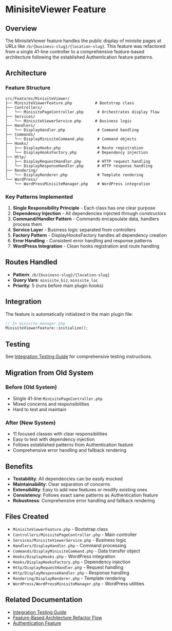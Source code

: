 # MinisiteViewer Feature

## Overview

The MinisiteViewer feature handles the public display of minisite pages at URLs like `/b/{business-slug}/{location-slug}`. This feature was refactored from a single 41-line controller to a comprehensive feature-based architecture following the established Authentication feature patterns.

## Architecture

### Feature Structure
```
src/Features/MinisiteViewer/
├── MinisiteViewerFeature.php          # Bootstrap class
├── Controllers/
│   └── MinisitePageController.php      # Orchestrates display flow
├── Services/
│   └── MinisiteViewerService.php      # Business logic
├── Handlers/
│   └── DisplayHandler.php              # Command handling
├── Commands/
│   └── DisplayMinisiteCommand.php      # Command objects
├── Hooks/
│   ├── DisplayHooks.php                # Route registration
│   └── DisplayHooksFactory.php         # Dependency injection
├── Http/
│   ├── DisplayRequestHandler.php       # HTTP request handling
│   └── DisplayResponseHandler.php      # HTTP response handling
├── Rendering/
│   └── DisplayRenderer.php             # Template rendering
└── WordPress/
    └── WordPressMinisiteManager.php    # WordPress integration
```

### Key Patterns Implemented

1. **Single Responsibility Principle** - Each class has one clear purpose
2. **Dependency Injection** - All dependencies injected through constructors
3. **Command/Handler Pattern** - Commands encapsulate data, handlers process them
4. **Service Layer** - Business logic separated from controllers
5. **Factory Pattern** - DisplayHooksFactory handles all dependency creation
6. **Error Handling** - Consistent error handling and response patterns
7. **WordPress Integration** - Clean hooks registration and route handling

## Routes Handled

- **Pattern**: `/b/{business-slug}/{location-slug}`
- **Query Vars**: `minisite_biz`, `minisite_loc`
- **Priority**: 5 (runs before main plugin hooks)

## Integration

The feature is automatically initialized in the main plugin file:
```php
// In minisite-manager.php
MinisiteViewerFeature::initialize();
```

## Testing

See [Integration Testing Guide](./minisite-display-integration-testing.md) for comprehensive testing instructions.

## Migration from Old System

### Before (Old System)
- Single 41-line `MinisitePageController.php`
- Mixed concerns and responsibilities
- Hard to test and maintain

### After (New System)
- 11 focused classes with clear responsibilities
- Easy to test with dependency injection
- Follows established patterns from Authentication feature
- Comprehensive error handling and fallback rendering

## Benefits

- **Testability**: All dependencies can be easily mocked
- **Maintainability**: Clear separation of concerns
- **Extensibility**: Easy to add new features or modify existing ones
- **Consistency**: Follows exact same patterns as Authentication feature
- **Robustness**: Comprehensive error handling and fallback rendering

## Files Created

- `MinisiteViewerFeature.php` - Bootstrap class
- `Controllers/MinisitePageController.php` - Main controller
- `Services/MinisiteViewerService.php` - Business logic
- `Handlers/DisplayHandler.php` - Command processing
- `Commands/DisplayMinisiteCommand.php` - Data transfer object
- `Hooks/DisplayHooks.php` - WordPress integration
- `Hooks/DisplayHooksFactory.php` - Dependency injection
- `Http/DisplayRequestHandler.php` - Request handling
- `Http/DisplayResponseHandler.php` - Response handling
- `Rendering/DisplayRenderer.php` - Template rendering
- `WordPress/WordPressMinisiteManager.php` - WordPress utilities

## Related Documentation

- [Integration Testing Guide](./minisite-display-integration-testing.md)
- [Feature-Based Architecture Refactor Flow](../../implementation/refactor-flow.md)
- [Authentication Feature](../authentication/README.md)
